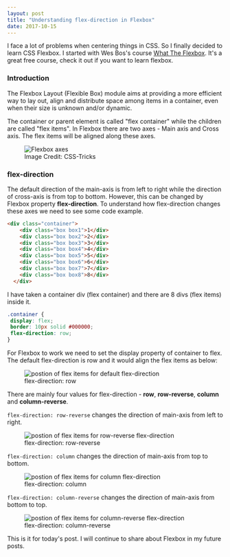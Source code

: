 ```yaml
---
layout: post
title: "Understanding flex-direction in Flexbox"
date: 2017-10-15
---
```

<p class="intro"><span class="dropcap">I</span> face a lot of problems when centering things in CSS. So I finally decided to learn CSS Flexbox. I started with Wes Bos's course <a href="https://flexbox.io/" target="_blank">What The Flexbox</a>. It's a great free course, check it out if you want to learn flexbox.</p>

### Introduction

The Flexbox Layout (Flexible Box) module aims at providing a more efficient way to lay out, align and distribute space among items in a container, even when their size is unknown and/or dynamic.

The container or parent element is called "flex container" while the children are called "flex items". In Flexbox there are two axes - Main axis and Cross axis. The flex items will be aligned along these axes.

<figure>
	<img src="{{ '/assets/img/posts/flexbox-axes.png' | prepend: site.baseurl }}" alt="Flexbox axes"> 
	<figcaption>Image Credit: CSS-Tricks</figcaption>
</figure>

### flex-direction

The default direction of the main-axis is from left to right while the direction of cross-axis is from top to bottom. However, this can be changed by Flexbox property **flex-direction**. To understand how flex-direction changes these axes we need to see some code example.

```html
<div class="container">
    <div class="box box1">1</div>
    <div class="box box2">2</div>
    <div class="box box3">3</div>
    <div class="box box4">4</div>
    <div class="box box5">5</div>
    <div class="box box6">6</div>
    <div class="box box7">7</div>
    <div class="box box8">8</div>
  </div>
```

I have taken a container div (flex container) and there are 8 divs (flex items) inside it.

```css
.container {
 display: flex;
 border: 10px solid #000000;
 flex-direction: row;
}
```

For Flexbox to work we need to set the display property of container to flex. The default flex-direction is row and it would align the flex items as below:

<figure>
	<img src="{{ '/assets/img/posts/flex-direction-row.png' | prepend: site.baseurl }}" alt="postion of flex items for default flex-direction"> 
	<figcaption>flex-direction: row</figcaption>
</figure>


There are mainly four values for flex-direction - **row**, **row-reverse**, **column** and **column-reverse**.

`flex-direction: row-reverse` changes the direction of main-axis from left to right.

<figure>
	<img src="{{ '/assets/img/posts/flex-direction-row-reverse.png' | prepend: site.baseurl }}" alt="postion of flex items for row-reverse flex-direction"> 
	<figcaption>flex-direction: row-reverse</figcaption>
</figure>

`flex-direction: column` changes the direction of main-axis from top to bottom.

<figure>
	<img src="{{ '/assets/img/posts/flex-direction-column.png' | prepend: site.baseurl }}" alt="postion of flex items for column flex-direction"> 
	<figcaption>flex-direction: column</figcaption>
</figure>

`flex-direction: column-reverse` changes the direction of main-axis from bottom to top.

<figure>
	<img src="{{ '/assets/img/posts/flex-direction-column-reverse.png' | prepend: site.baseurl }}" alt="postion of flex items for column-reverse flex-direction"> 
	<figcaption>flex-direction: column-reverse</figcaption>
</figure>

This is it for today's post. I will continue to share about Flexbox in my future posts.